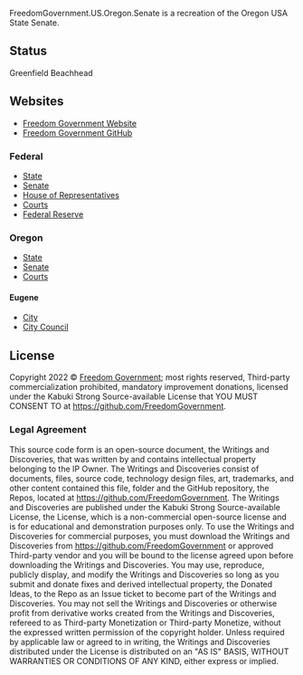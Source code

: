 FreedomGovernment.US.Oregon.Senate is a recreation of the Oregon USA State Senate.

## Status

Greenfield Beachhead

## Websites

* [Freedom Government Website](https://FreedomGovernment.github.io)
* [Freedom Government GitHub](https://github.com/FreedomGovernment)

### Federal

* [State](https://github.com/FreedomGovernment/FreedomGovernment.US)
* [Senate](https://github.com/FreedomGovernment/FreedomGovernment.US.Senate)
* [House of Representatives](https://github.com/FreedomGovernment/FreedomGovernment.US.House)
* [Courts](https://github.com/FreedomGovernment/FreedomGovernment.US.Courts)
* [Federal Reserve](https://github.com/FreedomGovernment/FreedomGovernment.US.FederalReserve)

### Oregon

* [State](https://github.com/FreedomGovernment/FreedomGovernment.US.Oregon)
* [Senate](https://github.com/FreedomGovernment/FreedomGovernment.US.Oregon.Senate)
* [Courts](https://github.com/FreedomGovernment/FreedomGovernment.US.Oregon.Courts)

#### Eugene

* [City](https://github.com/FreedomGovernment/FreedomGovernment.US.Oregon.Eugene)
* [City Council](https://github.com/FreedomGovernment/FreedomGovernment.US.Oregon.Eugene.CityCouncil)

## License

Copyright 2022 © [Freedom Government](https://github.com/FreedomGovernment); most rights reserved, Third-party commercialization prohibited, mandatory improvement donations, licensed under the Kabuki Strong Source-available License that YOU MUST CONSENT TO at <https://github.com/FreedomGovernment>.

### Legal Agreement

This source code form is an open-source document, the Writings and Discoveries, that was written by and contains intellectual property belonging to the IP Owner. The Writings and Discoveries consist of documents, files, source code, technology design files, art, trademarks, and other content contained this file, folder and the GitHub repository, the Repos, located at <https://github.com/FreedomGovernment>. The Writings and Discoveries are published under the Kabuki Strong Source-available License, the License, which is a non-commercial open-source license and is for educational and demonstration purposes only. To use the Writings and Discoveries for commercial purposes, you must download the Writings and Discoveries from <https://github.com/FreedomGovernment> or approved Third-party vendor and you will be bound to the license agreed upon before downloading the Writings and Discoveries. You may use, reproduce, publicly display, and modify the Writings and Discoveries so long as you submit and donate fixes and derived intellectual property, the Donated Ideas, to the Repo as an Issue ticket to become part of the Writings and Discoveries. You may not sell the Writings and Discoveries or otherwise profit from derivative works created from the Writings and Discoveries, refereed to as Third-party Monetization or Third-party Monetize, without the expressed written permission of the copyright holder. Unless required by applicable law or agreed to in writing, the Writings and Discoveries distributed under the License is distributed on an "AS IS" BASIS, WITHOUT WARRANTIES OR CONDITIONS OF ANY KIND, either express or implied.
